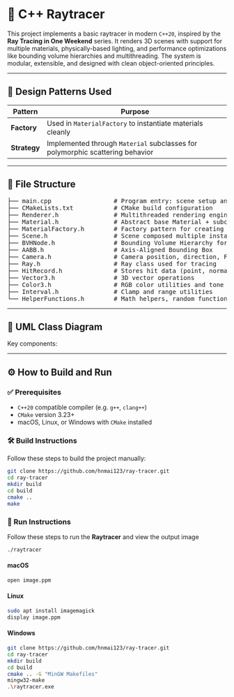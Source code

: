 # 🌄 C++ Raytracer

This project implements a basic raytracer in modern `C++20`, inspired by the **Ray Tracing in One Weekend** series. It renders 3D scenes with support for multiple materials, physically-based lighting, 
and performance optimizations like bounding volume hierarchies and multithreading. The system is modular, extensible, and designed with clean object-oriented principles.

---

## 🧠 Design Patterns Used

| Pattern   | Purpose                                                       |
|-----------|---------------------------------------------------------------|
| **Factory**  | Used in `MaterialFactory` to instantiate materials cleanly |
| **Strategy** | Implemented through `Material` subclasses for polymorphic scattering behavior |

---

## 📁 File Structure
<pre>
├── main.cpp                 # Program entry: scene setup and rendering
├── CMakeLists.txt           # CMake build configuration
├── Renderer.h               # Multithreaded rendering engine, image config: resolution, samples, output
├── Material.h               # Abstract base Material + subclasses (Diffuse, Glossy, etc.)
├── MaterialFactory.h        # Factory pattern for creating Material instances
├── Scene.h                  # Scene composed multiple instances, abstract Object class, geometric primitives
├── BVHNode.h                # Bounding Volume Hierarchy for acceleration
├── AABB.h                   # Axis-Aligned Bounding Box
├── Camera.h                 # Camera position, direction, FOV
├── Ray.h                    # Ray class used for tracing
├── HitRecord.h              # Stores hit data (point, normal, material, etc.)
├── Vector3.h                # 3D vector operations
├── Color3.h                 # RGB color utilities and tone correction
├── Interval.h               # Clamp and range utilities
└── HelperFunctions.h        # Math helpers, random functions, constants
</pre>

---

## 📐 UML Class Diagram



Key components:


---

## ⚙️ How to Build and Run

### ✅ Prerequisites
- `C++20` compatible compiler (e.g. `g++`, `clang++`)
- `CMake` version 3.23+
- macOS, Linux, or Windows with `CMake` installed

### 🛠️ Build Instructions
Follow these steps to build the project manually:
```bash
git clone https://github.com/hnmai123/ray-tracer.git
cd ray-tracer
mkdir build
cd build
cmake ..
make
```
### 🚀 Run Instructions
Follow these steps to run the **Raytracer** and view the output image
```bash
./raytracer
```
#### macOS
```bash
open image.ppm
```
#### Linux
```bash
sudo apt install imagemagick
display image.ppm
```
#### Windows
```bash
git clone https://github.com/hnmai123/ray-tracer.git
cd ray-tracer
mkdir build
cd build
cmake .. -G "MinGW Makefiles"
mingw32-make
.\raytracer.exe
```





